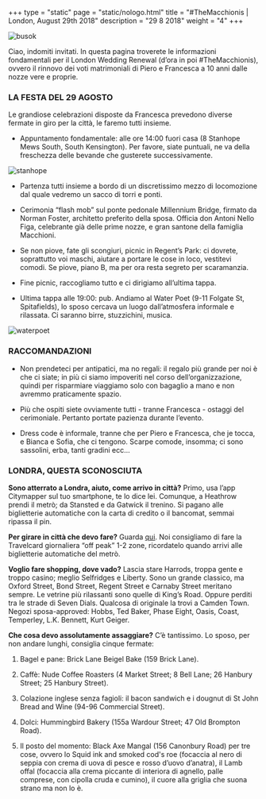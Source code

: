+++
type = "static"
page = "static/nologo.html"
title = "#TheMacchionis | London, August 29th 2018"
description = "29 8 2018"
weight = "4"
+++

![busok](/images/vault/busok.jpg)

Ciao, indomiti invitati. In questa pagina troverete le informazioni fondamentali per il London Wedding Renewal (d’ora in poi #TheMacchionis), ovvero il rinnovo dei voti matrimoniali di Piero e Francesca a 10 anni dalle nozze vere e proprie.

### LA FESTA DEL 29 AGOSTO

Le grandiose celebrazioni disposte da Francesca prevedono diverse fermate in giro per la città, le faremo tutti insieme. 

- Appuntamento fondamentale: alle ore 14:00 fuori casa (8 Stanhope Mews South, South Kensington). Per favore, siate puntuali, ne va della freschezza delle bevande che gusterete successivamente. 

![stanhope](/images/vault/stanhope.jpg)

- Partenza tutti insieme a bordo di un discretissimo mezzo di locomozione dal quale vedremo un sacco di torri e ponti.
 
- Cerimonia “flash mob” sul ponte pedonale Millennium Bridge, firmato da Norman Foster, architetto preferito della sposa. Officia don Antoni Nello Figa, celebrante già delle prime nozze, e gran santone della famiglia Macchioni. 

- Se non piove, fate gli scongiuri, picnic in Regent’s Park: ci dovrete, soprattutto voi maschi, aiutare a portare le cose in loco, vestitevi comodi. Se piove, piano B, ma per ora resta segreto per scaramanzia. 

- Fine picnic, raccogliamo tutto e ci dirigiamo all’ultima tappa. 

- Ultima tappa alle 19:00: pub. Andiamo al Water Poet (9-11 Folgate St, Spitafields), lo sposo cercava un luogo dall’atmosfera informale e rilassata. Ci saranno birre, stuzzichini, musica.

![waterpoet](/images/vault/waterpoet.jpg)


### RACCOMANDAZIONI

- Non prendeteci per antipatici, ma no regali: il regalo più grande per noi è che ci siate; in più ci siamo impoveriti nel corso dell’organizzazione, quindi per risparmiare viaggiamo solo con bagaglio a mano e non avremmo praticamente spazio. 

- Più che ospiti siete ovviamente tutti - tranne Francesca -  ostaggi del cerimoniale. Pertanto portate pazienza durante l’evento. 

- Dress code è informale, tranne che per Piero e Francesca, che je tocca, e Bianca e Sofia, che ci tengono. Scarpe comode, insomma; ci sono sassolini, erba, tanti gradini ecc...

### LONDRA, QUESTA SCONOSCIUTA

**Sono atterrato a Londra, aiuto, come arrivo in città?**
Primo, usa l’app Citymapper sul tuo smartphone, te lo dice lei. Comunque, a Heathrow prendi il metrò; da Stansted e da Gatwick il trenino. Si pagano alle biglietterie automatiche con la carta di credito o il bancomat, semmai ripassa il pin.

**Per girare in città che devo fare?**
Guarda [qui](https://tfl.gov.uk/fares-and-payments/). Noi consigliamo di fare la Travelcard giornaliera “off peak” 1-2 zone, ricordatelo quando arrivi alle biglietterie automatiche del metrò.

**Voglio fare shopping, dove vado?**
Lascia stare Harrods, troppa gente e troppo casino; meglio Selfridges e Liberty. Sono un grande classico, ma Oxford Street, Bond Street, Regent Street e Carnaby Street meritano sempre. Le vetrine più rilassanti sono quelle di King’s Road. Oppure perditi tra le strade di Seven Dials. Qualcosa di originale la trovi a Camden Town. Negozi sposa-approved: Hobbs, Ted Baker, Phase Eight, Oasis, Coast, Temperley, L.K. Bennett, Kurt Geiger. 

**Che cosa devo assolutamente assaggiare?**
C’è tantissimo. Lo sposo, per non andare lunghi, consiglia cinque fermate: 

1) Bagel e pane: Brick Lane Beigel Bake (159 Brick Lane).

2) Caffè: Nude Coffee Roasters (4 Market Street; 8 Bell Lane; 26 Hanbury Street; 25 Hanbury Street).

3) Colazione inglese senza fagioli: il bacon sandwich e i dougnut di St John Bread and Wine (94-96 Commercial Street).

4) Dolci: Hummingbird Bakery (155a Wardour Street; 47 Old Brompton Road).

5) Il posto del momento: Black Axe Mangal (156 Canonbury Road) per tre cose, ovvero lo Squid ink and smoked cod's roe (focaccia al nero di seppia con crema di uova di pesce e rosso d’uovo d’anatra), il Lamb offal (focaccia alla crema piccante di interiora di agnello, palle comprese, con cipolla cruda e cumino), il cuore alla griglia che suona strano ma non lo è.

